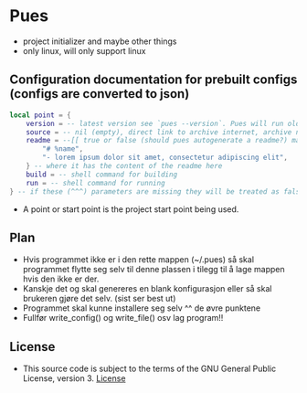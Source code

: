# Pues
- project initializer and maybe other things
- only linux, will only support linux

## Configuration documentation for prebuilt configs (configs are converted to json)
```lua
local point = {
    version = -- latest version see `pues --version`. Pues will run older version configs, but will come with a confirmation that the user wants to run an older config
    source = -- nil (empty), direct link to archive internet, archive name without extention (will find it from the .pues/points folder) **must be tar.gz** archive
    readme = --[[ true or false (should pues autogenerate a readme?) maybe have it as an ]]{
        "# %name",
        "- lorem ipsum dolor sit amet, consectetur adipiscing elit",
    } -- where it has the content of the readme here
    build = -- shell command for building
    run = -- shell command for running
} -- if these (^^^) parameters are missing they will be treated as false or nil
```

- A point or start point is the project start point being used.

## Plan
- Hvis programmet ikke er i den rette mappen (~/.pues) så skal programmet flytte seg selv til denne plassen i tilegg til å lage mappen hvis den ikke er der.
- Kanskje det og skal genereres en blank konfigurasjon eller så skal brukeren gjøre det selv. (sist ser best ut)
- Programmet skal kunne installere seg selv ^^ de øvre punktene
- Fullfør write_config() og write_file() osv lag program!!

## License
- This source code is subject to the terms of the GNU General Public License, version 3. [License](./LICENSE.md)